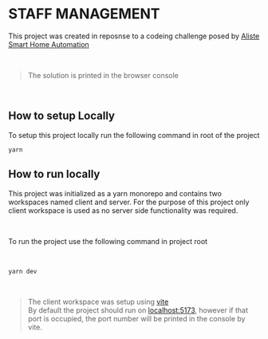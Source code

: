 # STAFF MANAGEMENT

This project was created in reposnse to a codeing challenge posed by [Aliste Smart Home Automation](https://www.alistetechnologies.com/)

<br>

> The solution is printed in the browser console

<br>

## How to setup Locally

To setup this project locally run the following command in root of the project

```
yarn
```

## How to run locally

This project was initialized as a yarn monorepo and contains two workspaces named client and server. For the purpose of this project only client workspace is used as no server side functionality was required.

<br>

To run the project use the following command in project root

<br>

```
yarn dev
```

<br>

> The client workspace was setup using [vite](https://vitejs.dev/) <br> By default the project should run on [localhost:5173](http://localhost:5173/), however if that port is occupied, the port number will be printed in the console by vite.
